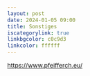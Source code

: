 ```yaml
---
layout: post
date: 2024-01-05 09:00
title: Sonstiges 
iscategorylink: true
linkbgcolor: c0c9d3
linkcolor: ffffff
---
```

https://www.pfeifferch.eu/
